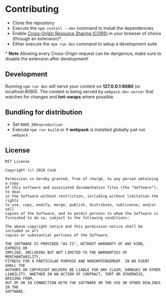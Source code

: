 # Contributing

- Clone the repository
- Execute the `npm install --dev` command to install the dependencies
- Enable [Cross-Origin Resource Sharing (CORS)][1] in your browser of choice (through an extension)\*.
- Either execute the `npm run dev` command to setup a development suite

\* **Note** Allowing every Cross-Origin request can be dangerous, make sure to disable the extension after development!

Development
----

Running `npm run dev` will serve your content on **127.0.0.1:8080** (or localhost:8080). The content is being served by `webpack-dev-server` that watches for changes and **hot-swaps** where possible.

Bundling for distribution
----

 - Set `NODE_ENV=production`
 - Execute `npm run build` or if **webpack** is installed globally just run `webpack`

License
-

    MIT License
    
    Copyright (c) 2016 Cosb
    
    Permission is hereby granted, free of charge, to any person obtaining a copy
    of this software and associated documentation files (the "Software"), to deal
    in the Software without restriction, including without limitation the rights
    to use, copy, modify, merge, publish, distribute, sublicense, and/or sell
    copies of the Software, and to permit persons to whom the Software is
    furnished to do so, subject to the following conditions:
    
    The above copyright notice and this permission notice shall be included in all
    copies or substantial portions of the Software.
    
    THE SOFTWARE IS PROVIDED "AS IS", WITHOUT WARRANTY OF ANY KIND, EXPRESS OR
    IMPLIED, INCLUDING BUT NOT LIMITED TO THE WARRANTIES OF MERCHANTABILITY,
    FITNESS FOR A PARTICULAR PURPOSE AND NONINFRINGEMENT. IN NO EVENT SHALL THE
    AUTHORS OR COPYRIGHT HOLDERS BE LIABLE FOR ANY CLAIM, DAMAGES OR OTHER
    LIABILITY, WHETHER IN AN ACTION OF CONTRACT, TORT OR OTHERWISE, ARISING FROM,
    OUT OF OR IN CONNECTION WITH THE SOFTWARE OR THE USE OR OTHER DEALINGS IN THE
    SOFTWARE.

[1]: https://en.wikipedia.org/wiki/Cross-origin_resource_sharing
